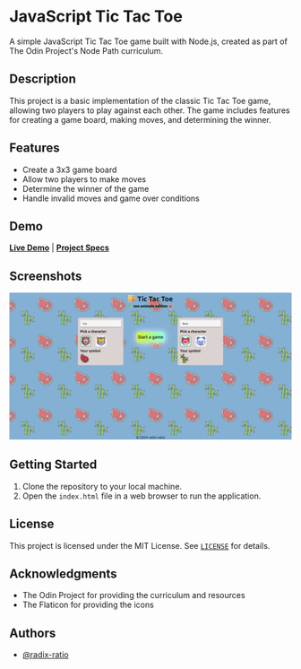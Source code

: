 # JavaScript Tic Tac Toe


A simple JavaScript Tic Tac Toe game built with Node.js, created as part of The Odin Project's Node Path curriculum.

## Description

This project is a basic implementation of the classic Tic Tac Toe game, allowing two players to play against each other. The game includes features for creating a game board, making moves, and determining the winner.

## Features

* Create a 3x3 game board
* Allow two players to make moves
* Determine the winner of the game
* Handle invalid moves and game over conditions
## Demo

[**Live Demo**](https://radix-ratio.github.io/tic-tac-toe) | [**Project Specs**](https://www.theodinproject.com/lessons/node-path-javascript-tic-tac-toe)

## Screenshots

![App Screenshot](img/game-screen.png)

## Getting Started

1. Clone the repository to your local machine.
2. Open the `index.html` file in a web browser to run the application.

## License

This project is licensed under the MIT License. See [`LICENSE`](https://choosealicense.com/licenses/mit/) for details.

## Acknowledgments

- The Odin Project for providing the curriculum and resources
- The Flaticon for providing the icons

## Authors

- [@radix-ratio](https://www.github.com/radix-ratio)